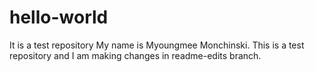 # hello-world
It is a test repository
My name is Myoungmee Monchinski. This is a test repository and I am making changes in readme-edits branch. 
